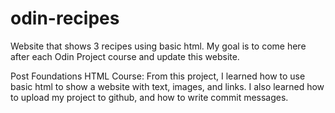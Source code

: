 # odin-recipes
Website that shows 3 recipes using basic html. My goal is to come here after each Odin Project course and update this website.

Post Foundations HTML Course: From this project, I learned how to use basic html to show a website with text, images, and links. I also learned how to upload my project to github, and how to write commit messages.